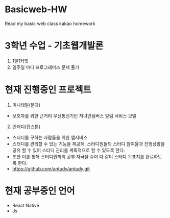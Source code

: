 # Basicweb-HW
Read my basic web class kakao homework

# 3학년 수업 - 기초웹개발론
1. 1일1커밋
2. 일주일 마다 프로그래머스 문제 풀기

# 현재 진행중인 프로젝트

1. 미니태알(분과)
- 보호자를 위한 근거리 무선통신기반 자녀안심버스 알림 서비스 모델

2. 앤터디(캡스톤)
- 스터디를 구하는 사람들을 위한 앱서비스
- 스터디를 관리할 수 있는 기능을 제공해, 스터디원들의 스터디 참여율과 진행상황을 공유 할 수 있어 스터디 관리를 계획적으로 할 수 있도록 한다.
- 또한 이를 통해 스터디원끼리 공부 자극을 주어 다 같이 스터디 목표치를 완료하도록 한다.
- <https://github.com/antudy/antudy.git>

# 현재 공부중인 언어
- React Native
- Js
